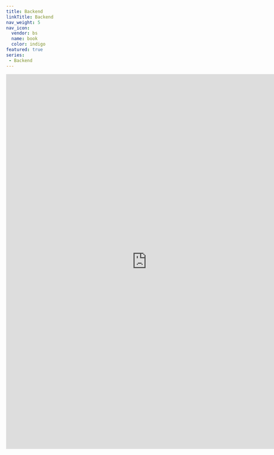 ```yaml
---
title: Backend
linkTitle: Backend
nav_weight: 5
nav_icon:
  vendor: bs
  name: book
  color: indigo
featured: true
series:  
 - Backend
---
```

<p align="center">
<iframe width="768" height="1024" src="https://roadmap.sh/backend?s=652b754df43a58c923ce9d26" frameborder="0" allow="accelerometer; autoplay; encrypted-media; gyroscope; picture-in-picture" allowfullscreen></iframe>
</p>